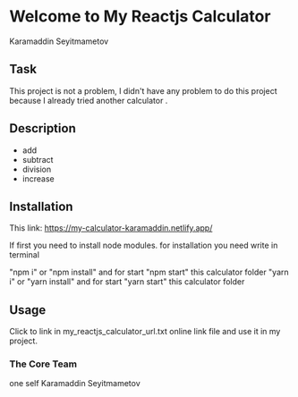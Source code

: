 # Welcome to My Reactjs Calculator

Karamaddin Seyitmametov

## Task

This project is not a problem, I didn't have any problem
to do this project because I already tried another calculator .

## Description

- add
- subtract
- division
- increase

## Installation

This link: https://my-calculator-karamaddin.netlify.app/

If first you need to install node modules.
for installation you need write in terminal

"npm i" or "npm install" and for start "npm start" this calculator folder
"yarn i" or "yarn install" and for start "yarn start" this calculator folder

## Usage

Click to link in
my_reactjs_calculator_url.txt
online link
file and use it in my project.

### The Core Team

one self
Karamaddin Seyitmametov
